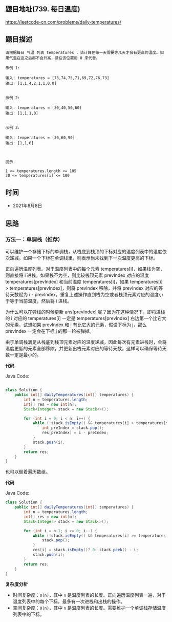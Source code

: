 
## 题目地址(739. 每日温度)

https://leetcode-cn.com/problems/daily-temperatures/

## 题目描述

```
请根据每日 气温 列表 temperatures ，请计算在每一天需要等几天才会有更高的温度。如果气温在这之后都不会升高，请在该位置用 0 来代替。

示例 1:

输入: temperatures = [73,74,75,71,69,72,76,73]
输出: [1,1,4,2,1,1,0,0]


示例 2:

输入: temperatures = [30,40,50,60]
输出: [1,1,1,0]


示例 3:

输入: temperatures = [30,60,90]
输出: [1,1,0]

 

提示：

1 <= temperatures.length <= 105
30 <= temperatures[i] <= 100
```

## 时间

- 2021年8月8日

## 思路

### 方法一：单调栈（推荐）

可以维护一个存储下标的单调栈，从栈底到栈顶的下标对应的温度列表中的温度依次递减。如果一个下标在单调栈里，则表示尚未找到下一次温度更高的下标。

正向遍历温度列表。对于温度列表中的每个元素 temperatures[i]，如果栈为空，则直接将 i 进栈，如果栈不为空，则比较栈顶元素 prevIndex 对应的温度 temperatures[prevIndex] 和当前温度 temperatures[i]，如果 temperatures[i] > temperatures[prevIndex]，则将 prevIndex 移除，并将 prevIndex 对应的等待天数赋为 i - prevIndex，重复上述操作直到栈为空或者栈顶元素对应的温度小于等于当前温度，然后将 i 进栈。

为什么可以在弹栈的时候更新 ans[prevIndex] 呢？因为在这种情况下，即将进栈的 i 对应的 temperatures[i] 一定是 temperatures[prevIndex] 右边第一个比它大的元素，试想如果 prevIndex 和 i 有比它大的元素，假设下标为 j，那么 prevIndex 一定会在下标 j 的那一轮被弹掉。

由于单调栈满足从栈底到栈顶元素对应的温度递减，因此每次有元素进栈时，会将温度更低的元素全部移除，并更新出栈元素对应的等待天数，这样可以确保等待天数一定是最小的。


**代码**

Java Code:

```java

class Solution {
    public int[] dailyTemperatures(int[] temperatures) {
        int n = temperatures.length;
        int[] res = new int[n];
        Stack<Integer> stack = new Stack<>();

        for (int i = 0; i < n; i++) {
            while (!stack.isEmpty() && temperatures[i] > temperatures[stack.peek()]) {
                int preIndex = stack.pop();
                res[preIndex] = i - preIndex;
            }
            stack.push(i);
        }
        return res;
    }
}

```

也可以倒着遍历数组。

**代码**

Java Code:

```java
class Solution {
    public int[] dailyTemperatures(int[] temperatures) {
        int n = temperatures.length;
        int[] res = new int[n];
        Stack<Integer> stack = new Stack<>();

        for (int i = n-1; i >= 0; i--) {
            while (!stack.isEmpty() && temperatures[i] >= temperatures[stack.peek()]) {
                stack.pop();
            }
            res[i] = stack.isEmpty()? 0: stack.peek() - i;
            stack.push(i);
        }
        return res;
    }
}
```


**复杂度分析**

- 时间复杂度：`O(n)`，其中 `n` 是温度列表的长度。正向遍历温度列表一遍，对于温度列表中的每个下标，最多有一次进栈和出栈的操作。
- 空间复杂度：`O(n)`，其中 `n` 是温度列表的长度。需要维护一个单调栈存储温度列表中的下标。


